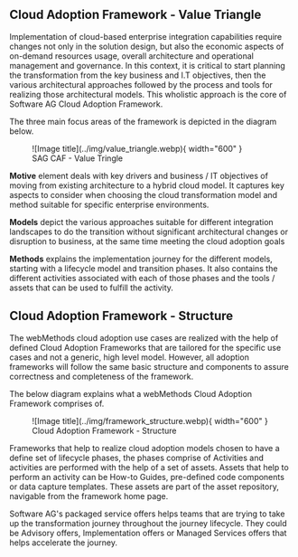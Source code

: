 ## Cloud Adoption Framework - Value Triangle

Implementation of cloud-based enterprise integration capabilities require changes not only in the solution design, but also the economic aspects of on-demand resources usage, overall architecture and operational management and governance. In this context, it is critical to start planning the transformation from the key business and I.T objectives, then the various architectural approaches followed by the process and tools for realizing those architectural models. This wholistic approach is the core of Software AG Cloud Adoption Framework.

The three main focus areas of the framework is depicted in the diagram below.

<figure markdown="span">
  ![Image title](../img/value_triangle.webp){ width="600" }
  <figcaption>SAG CAF - Value Tringle</figcaption>
</figure>

**Motive** element deals with key drivers and business / IT objectives of moving from existing architecture to a hybrid cloud model. It captures key aspects to consider when choosing the cloud transformation model and method suitable for specific enterprise environments.

**Models** depict the various approaches suitable for different integration landscapes to do the transition without significant architectural changes or disruption to business, at the same time meeting the cloud adoption goals

**Methods** explains the implementation journey for the different models, starting with a lifecycle model and transition phases. It also contains the different activities associated with each of those phases and the tools / assets that can be used to fulfill the activity.

## Cloud Adoption Framework - Structure

The webMethods cloud adoption use cases are realized with the help of defined Cloud Adoption Frameworks that are tailored for the specific use cases and not a generic, high level model. However, all adoption frameworks will follow the same basic structure and components to assure correctness and completeness of the framework.

The below diagram explains what a webMethods Cloud Adoption Framework comprises of.

<figure markdown="span">
  ![Image title](../img/framework_structure.webp){ width="600" }
  <figcaption>Cloud Adoption Framework - Structure</figcaption>
</figure>

Frameworks that help to realize cloud adoption models chosen to have a define set of lifecycle phases, the phases comprise of Activities and activities are performed with the help of a set of assets. Assets that help to perform an activity can be How-to Guides, pre-defined code components or data capture templates. These assets are part of the asset repository, navigable from the framework home page.

Software AG's packaged service offers helps teams that are trying to take up the transformation journey throughout the journey lifecycle. They could be Advisory offers, Implementation offers or Managed Services offers that helps accelerate the journey.